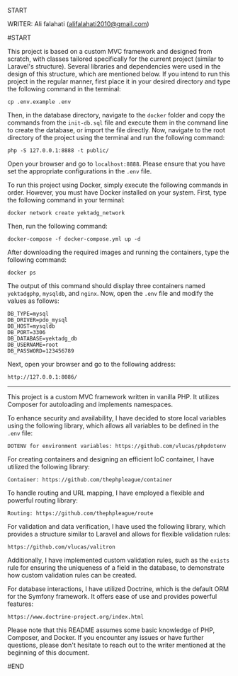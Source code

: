START

WRITER: Ali falahati (alifalahati2010@gmail.com)

#START

This project is based on a custom MVC framework and designed from scratch, with classes tailored specifically for the current project (similar to Laravel's structure). Several libraries and dependencies were used in the design of this structure, which are mentioned below. If you intend to run this project in the regular manner, first place it in your desired directory and type the following command in the terminal:

```
cp .env.example .env
```
Then, in the database directory, navigate to the `docker` folder and copy the commands from the `init-db.sql` file and execute them in the command line to create the database, or import the file directly. Now, navigate to the root directory of the project using the terminal and run the following command:

```
php -S 127.0.0.1:8888 -t public/
```
Open your browser and go to `localhost:8888`. Please ensure that you have set the appropriate configurations in the `.env` file.

To run this project using Docker, simply execute the following commands in order. However, you must have Docker installed on your system. First, type the following command in your terminal:

```
docker network create yektadg_network
```
Then, run the following command:

```
docker-compose -f docker-compose.yml up -d
```
After downloading the required images and running the containers, type the following command:

```
docker ps
```
The output of this command should display three containers named `yektadgphp`, `mysqldb`, and `nginx`. Now, open the `.env` file and modify the values as follows:

```
DB_TYPE=mysql
DB_DRIVER=pdo_mysql
DB_HOST=mysqldb
DB_PORT=3306
DB_DATABASE=yektadg_db
DB_USERNAME=root
DB_PASSWORD=123456789
```
Next, open your browser and go to the following address:

```
http://127.0.0.1:8086/
```

************************

This project is a custom MVC framework written in vanilla PHP. It utilizes Composer for autoloading and implements namespaces.

To enhance security and availability, I have decided to store local variables using the following library, which allows all variables to be defined in the `.env` file:

```
DOTENV for environment variables: https://github.com/vlucas/phpdotenv
```

For creating containers and designing an efficient IoC container, I have utilized the following library:

```
Container: https://github.com/thephpleague/container
```

To handle routing and URL mapping, I have employed a flexible and powerful routing library:

```
Routing: https://github.com/thephpleague/route
```

For validation and data verification, I have used the following library, which provides a structure similar to Laravel and allows for flexible validation rules:

```
https://github.com/vlucas/valitron
```

Additionally, I have implemented custom validation rules, such as the `exists` rule for ensuring the uniqueness of a field in the database, to demonstrate how custom validation rules can be created.

For database interactions, I have utilized Doctrine, which is the default ORM for the Symfony framework. It offers ease of use and provides powerful features:

```
https://www.doctrine-project.org/index.html
```

Please note that this README assumes some basic knowledge of PHP, Composer, and Docker. If you encounter any issues or have further questions, please don't hesitate to reach out to the writer mentioned at the beginning of this document.

#END

